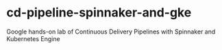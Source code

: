 # cd-pipeline-spinnaker-and-gke
Google hands-on lab of Continuous Delivery Pipelines with Spinnaker and Kubernetes Engine
